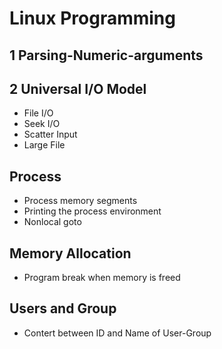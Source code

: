 # Linux Programming

## 1 Parsing-Numeric-arguments

## 2 Universal I/O Model

* File I/O
* Seek I/O
* Scatter Input
* Large File

## Process

* Process memory segments
* Printing the process environment
* Nonlocal goto

## Memory Allocation

* Program break when memory is freed

## Users and Group

* Contert between ID and Name of User-Group